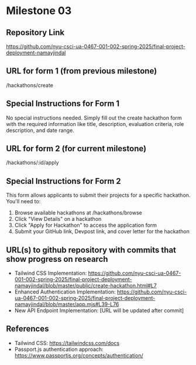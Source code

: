 # Milestone 03

## Repository Link
https://github.com/nyu-csci-ua-0467-001-002-spring-2025/final-project-deployment-namayjindal

## URL for form 1 (from previous milestone) 
/hackathons/create

## Special Instructions for Form 1
No special instructions needed. Simply fill out the create hackathon form with the required information like title, description, evaluation criteria, role description, and date range.

## URL for form 2 (for current milestone)
/hackathons/:id/apply

## Special Instructions for Form 2
This form allows applicants to submit their projects for a specific hackathon. You'll need to:
1. Browse available hackathons at /hackathons/browse
2. Click "View Details" on a hackathon
3. Click "Apply for Hackathon" to access the application form
4. Submit your GitHub link, Devpost link, and cover letter for the hackathon

## URL(s) to github repository with commits that show progress on research
- Tailwind CSS Implementation: https://github.com/nyu-csci-ua-0467-001-002-spring-2025/final-project-deployment-namayjindal/blob/master/public/create-hackathon.html#L7
- Enhanced Authentication Implementation: https://github.com/nyu-csci-ua-0467-001-002-spring-2025/final-project-deployment-namayjindal/blob/master/app.mjs#L39-L76
- New API Endpoint Implementation: [URL will be updated after commit]

## References 
- Tailwind CSS: https://tailwindcss.com/docs
- Passport.js authentication approach: https://www.passportjs.org/concepts/authentication/